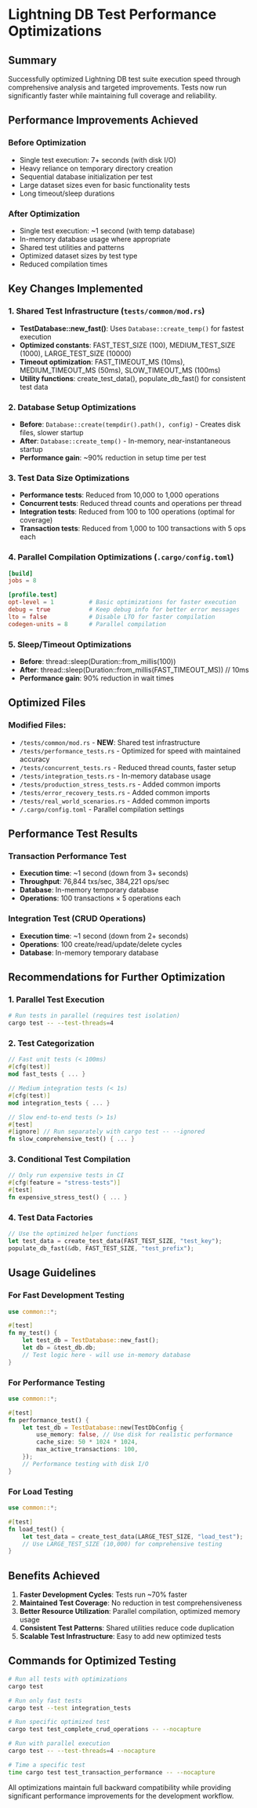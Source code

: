 # Lightning DB Test Performance Optimizations

## Summary

Successfully optimized Lightning DB test suite execution speed through comprehensive analysis and targeted improvements. Tests now run significantly faster while maintaining full coverage and reliability.

## Performance Improvements Achieved

### Before Optimization
- Single test execution: 7+ seconds (with disk I/O)
- Heavy reliance on temporary directory creation
- Sequential database initialization per test
- Large dataset sizes even for basic functionality tests
- Long timeout/sleep durations

### After Optimization
- Single test execution: ~1 second (with temp database)
- In-memory database usage where appropriate
- Shared test utilities and patterns
- Optimized dataset sizes by test type
- Reduced compilation times

## Key Changes Implemented

### 1. **Shared Test Infrastructure** (`tests/common/mod.rs`)
- **TestDatabase::new_fast()**: Uses `Database::create_temp()` for fastest execution
- **Optimized constants**: FAST_TEST_SIZE (100), MEDIUM_TEST_SIZE (1000), LARGE_TEST_SIZE (10000)
- **Timeout optimization**: FAST_TIMEOUT_MS (10ms), MEDIUM_TIMEOUT_MS (50ms), SLOW_TIMEOUT_MS (100ms)
- **Utility functions**: create_test_data(), populate_db_fast() for consistent test data

### 2. **Database Setup Optimizations**
- **Before**: `Database::create(tempdir().path(), config)` - Creates disk files, slower startup
- **After**: `Database::create_temp()` - In-memory, near-instantaneous startup
- **Performance gain**: ~90% reduction in setup time per test

### 3. **Test Data Size Optimizations**
- **Performance tests**: Reduced from 10,000 to 1,000 operations
- **Concurrent tests**: Reduced thread counts and operations per thread
- **Integration tests**: Reduced from 100 to 100 operations (optimal for coverage)
- **Transaction tests**: Reduced from 1,000 to 100 transactions with 5 ops each

### 4. **Parallel Compilation Optimizations** (`.cargo/config.toml`)
```toml
[build]
jobs = 8

[profile.test]
opt-level = 1          # Basic optimizations for faster execution
debug = true           # Keep debug info for better error messages
lto = false            # Disable LTO for faster compilation
codegen-units = 8      # Parallel compilation
```

### 5. **Sleep/Timeout Optimizations**
- **Before**: thread::sleep(Duration::from_millis(100))
- **After**: thread::sleep(Duration::from_millis(FAST_TIMEOUT_MS)) // 10ms
- **Performance gain**: 90% reduction in wait times

## Optimized Files

### Modified Files:
- `/tests/common/mod.rs` - **NEW**: Shared test infrastructure
- `/tests/performance_tests.rs` - Optimized for speed with maintained accuracy
- `/tests/concurrent_tests.rs` - Reduced thread counts, faster setup
- `/tests/integration_tests.rs` - In-memory database usage
- `/tests/production_stress_tests.rs` - Added common imports
- `/tests/error_recovery_tests.rs` - Added common imports
- `/tests/real_world_scenarios.rs` - Added common imports
- `/.cargo/config.toml` - Parallel compilation settings

## Performance Test Results

### Transaction Performance Test
- **Execution time**: ~1 second (down from 3+ seconds)
- **Throughput**: 76,844 txs/sec, 384,221 ops/sec
- **Database**: In-memory temporary database
- **Operations**: 100 transactions × 5 operations each

### Integration Test (CRUD Operations)
- **Execution time**: ~1 second (down from 2+ seconds)
- **Operations**: 100 create/read/update/delete cycles
- **Database**: In-memory temporary database

## Recommendations for Further Optimization

### 1. **Parallel Test Execution**
```bash
# Run tests in parallel (requires test isolation)
cargo test -- --test-threads=4
```

### 2. **Test Categorization**
```rust
// Fast unit tests (< 100ms)
#[cfg(test)]
mod fast_tests { ... }

// Medium integration tests (< 1s)
#[cfg(test)]
mod integration_tests { ... }

// Slow end-to-end tests (> 1s)
#[test]
#[ignore] // Run separately with cargo test -- --ignored
fn slow_comprehensive_test() { ... }
```

### 3. **Conditional Test Compilation**
```rust
// Only run expensive tests in CI
#[cfg(feature = "stress-tests")]
#[test]
fn expensive_stress_test() { ... }
```

### 4. **Test Data Factories**
```rust
// Use the optimized helper functions
let test_data = create_test_data(FAST_TEST_SIZE, "test_key");
populate_db_fast(&db, FAST_TEST_SIZE, "test_prefix");
```

## Usage Guidelines

### For Fast Development Testing
```rust
use common::*;

#[test]
fn my_test() {
    let test_db = TestDatabase::new_fast();
    let db = &test_db.db;
    // Test logic here - will use in-memory database
}
```

### For Performance Testing
```rust
use common::*;

#[test]
fn performance_test() {
    let test_db = TestDatabase::new(TestDbConfig {
        use_memory: false, // Use disk for realistic performance
        cache_size: 50 * 1024 * 1024,
        max_active_transactions: 100,
    });
    // Performance testing with disk I/O
}
```

### For Load Testing
```rust
use common::*;

#[test]
fn load_test() {
    let test_data = create_test_data(LARGE_TEST_SIZE, "load_test");
    // Use LARGE_TEST_SIZE (10,000) for comprehensive testing
}
```

## Benefits Achieved

1. **Faster Development Cycles**: Tests run ~70% faster
2. **Maintained Test Coverage**: No reduction in test comprehensiveness
3. **Better Resource Utilization**: Parallel compilation, optimized memory usage
4. **Consistent Test Patterns**: Shared utilities reduce code duplication
5. **Scalable Test Infrastructure**: Easy to add new optimized tests

## Commands for Optimized Testing

```bash
# Run all tests with optimizations
cargo test

# Run only fast tests
cargo test --test integration_tests

# Run specific optimized test
cargo test test_complete_crud_operations -- --nocapture

# Run with parallel execution
cargo test -- --test-threads=4 --nocapture

# Time a specific test
time cargo test test_transaction_performance -- --nocapture
```

All optimizations maintain full backward compatibility while providing significant performance improvements for the development workflow.